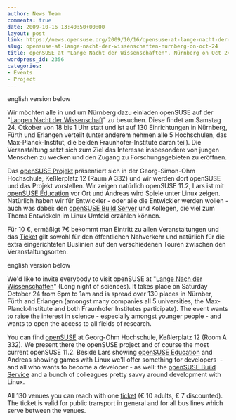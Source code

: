 ```yaml
---
author: News Team
comments: true
date: 2009-10-16 13:40:50+00:00
layout: post
link: https://news.opensuse.org/2009/10/16/opensuse-at-lange-nacht-der-wissenschaften-nurnberg-on-oct-24/
slug: opensuse-at-lange-nacht-der-wissenschaften-nurnberg-on-oct-24
title: openSUSE at "Lange Nacht der Wissenschaften", Nürnberg on Oct 24
wordpress_id: 2356
categories:
- Events
- Project
---
```


english version below

Wir möchten alle in und um Nürnberg dazu einladen openSUSE auf der "[Langen Nacht der Wissenschaft](http://www.nacht-der-wissenschaften.de/2009/index.php)" zu besuchen. Diese findet am Samstag 24. Otkober von 18 bis 1 Uhr statt und ist auf 130 Einrichtungen in Nürnberg, Fürth und Erlangen verteilt (unter anderem nehmen alle 5 Hochschulen, das Max-Planck-Institut, die beiden Fraunhofer-Institute daran teil). Die Veranstaltung setzt sich zum Ziel das Interesse insbesondere von jungen Menschen zu wecken und den Zugang zu Forschungsgebieten zu eröffnen.

Das [openSUSE Projekt](http://de.opensuse.org/Willkommen_auf_openSUSE.org) präsentiert sich in der Georg-Simon-Ohm Hochschule, Keßlerplatz 12 (Raum A 332) und wir werden dort openSUSE und das Projekt vorstellen. Wir zeigen natürlich openSUSE 11.2, Lars ist mit [openSUSE Education](http://de.opensuse.org/Bildungswesen) vor Ort und Andreas wird Spiele unter Linux zeigen. Natürlich haben wir für Entwickler - oder alle die Entwickler werden wollen - auch was dabei: den [openSUSE Build Server](http://de.opensuse.org/Build_Service) und Kollegen, die viel zum Thema Entwickeln im Linux Umfeld erzählen können.

Für 10 €, ermäßigt 7€ bekommt man Eintritt zu allen Veranstaltungen und das [Ticket](http://www.nacht-der-wissenschaften.de/2009/ticketinfo.php) gilt sowohl für den öffentlichen Nahverkehr und natürlich für die extra eingerichteten Buslinien auf den verschiedenen Touren zwischen den Veranstaltungsorten.

english version below

<!-- more -->

We'd like to invite everybody to visit openSUSE at "[Lange Nach der Wissenschaften](http://www.nacht-der-wissenschaften.de/2009/index.php)" (Long night of sciences). It takes place on Saturday October 24 from 6pm to 1am and is spread over 130 places in Nürnber, Fürth and Erlangen (amongst many companies all 5 universities, the Max-Planck-Institute and both Fraunhofer Institutes participate). The event wants to raise the interest in science - especially amongst younger people - and wants to open the access to all fields of research.

You can find [openSUSE](http://en.opensuse.org/Welcome_to_openSUSE.org) at Georg-Ohm Hochschule, Keßlerplatz 12 (Room A 332). We present there the openSUSE project and of course the most current openSUSE 11.2. Beside Lars showing [openSUSE Education](http://en.opensuse.org/Education) and Andreas showing games with Linux we'll offer something for developers  - and all who wants to become a developer - as well: the [openSUSE Build Service](http://en.opensuse.org/Build_Service) and a bunch of colleagues pretty savvy around development with Linux.

All 130 venues you can reach with one [ticket](http://www.nacht-der-wissenschaften.de/2009/ticketinfo.php) (€ 10 adults, € 7 discounted). The ticket is valid for public transport in general and for all bus lines which serve between the venues.
